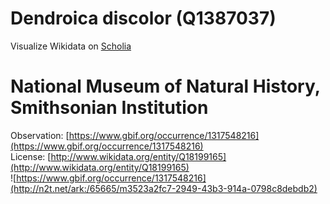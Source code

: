 
Dendroica discolor (Q1387037)
=============================
  
Visualize Wikidata on [Scholia](https://scholia.toolforge.org/taxon/Q1387037)
# National Museum of Natural History, Smithsonian Institution
  
Observation: [https://www.gbif.org/occurrence/1317548216](https://www.gbif.org/occurrence/1317548216)  
License: [http://www.wikidata.org/entity/Q18199165](http://www.wikidata.org/entity/Q18199165)  
![https://www.gbif.org/occurrence/1317548216](http://n2t.net/ark:/65665/m3523a2fc7-2949-43b3-914a-0798c8debdb2)